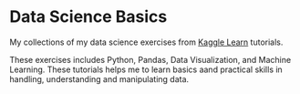 # Data Science Basics

My collections of my data science exercises from [Kaggle Learn](https://www.kaggle.com/learn/overview) tutorials.

These exercises includes Python, Pandas, Data Visualization, and Machine Learning. These tutorials helps me to learn basics aand practical skills in handling, understanding and manipulating data. 
